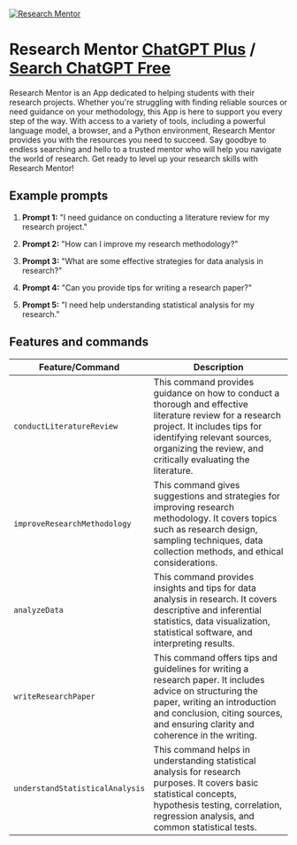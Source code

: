 
[![Research Mentor](https://files.oaiusercontent.com/file-ZX0fUc98m3lWd6IcKR7FgCSM?se=2123-10-17T01%3A49%3A04Z&sp=r&sv=2021-08-06&sr=b&rscc=max-age%3D31536000%2C%20immutable&rscd=attachment%3B%20filename%3D86db930d-4ca8-40ca-9a31-a8d30658401c.png&sig=g/tEe7Q%2Bq3fUESYrVVW8yZe8cOwLfcuBI1TGUgxcB6g%3D)](https://chat.openai.com/g/g-UywflvrRR-research-mentor)

# Research Mentor [ChatGPT Plus](https://chat.openai.com/g/g-UywflvrRR-research-mentor) / [Search ChatGPT Free](https://gptcall.net/index.html#/?search=Research%20Mentor)

Research Mentor is an App dedicated to helping students with their research projects. Whether you're struggling with finding reliable sources or need guidance on your methodology, this App is here to support you every step of the way. With access to a variety of tools, including a powerful language model, a browser, and a Python environment, Research Mentor provides you with the resources you need to succeed. Say goodbye to endless searching and hello to a trusted mentor who will help you navigate the world of research. Get ready to level up your research skills with Research Mentor!

## Example prompts

1. **Prompt 1:** "I need guidance on conducting a literature review for my research project."

2. **Prompt 2:** "How can I improve my research methodology?"

3. **Prompt 3:** "What are some effective strategies for data analysis in research?"

4. **Prompt 4:** "Can you provide tips for writing a research paper?"

5. **Prompt 5:** "I need help understanding statistical analysis for my research."

## Features and commands

| Feature/Command | Description |
| --- | --- |
| `conductLiteratureReview` | This command provides guidance on how to conduct a thorough and effective literature review for a research project. It includes tips for identifying relevant sources, organizing the review, and critically evaluating the literature. |
| `improveResearchMethodology` | This command gives suggestions and strategies for improving research methodology. It covers topics such as research design, sampling techniques, data collection methods, and ethical considerations. |
| `analyzeData` | This command provides insights and tips for data analysis in research. It covers descriptive and inferential statistics, data visualization, statistical software, and interpreting results. |
| `writeResearchPaper` | This command offers tips and guidelines for writing a research paper. It includes advice on structuring the paper, writing an introduction and conclusion, citing sources, and ensuring clarity and coherence in the writing. |
| `understandStatisticalAnalysis` | This command helps in understanding statistical analysis for research purposes. It covers basic statistical concepts, hypothesis testing, correlation, regression analysis, and common statistical tests. |


